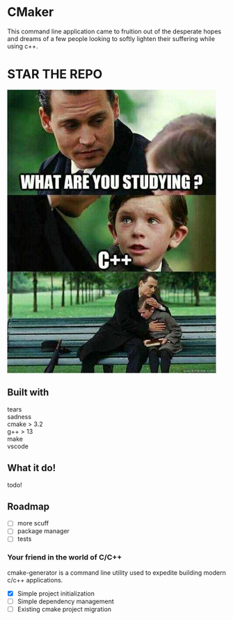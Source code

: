 # CMaker
This command line application came to fruition out of the desperate hopes and dreams of a few people looking to softly lighten their suffering while using c++. 


# STAR THE REPO

![](./source/images/average_cpp_learner.png)


## Built with
tears\
sadness\
cmake > 3.2 \
g++ > 13 \
make \
vscode

## What it do!
todo!


## Roadmap
- [ ] more scuff
- [ ] package manager
- [ ] tests

### Your friend in the world of C/C++
cmake-generator is a command line utility used to expedite building modern c/c++ applications.

- [x] Simple project initialization
- [ ] Simple dependency management
- [ ] Existing cmake project migration
